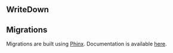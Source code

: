 WriteDown
---------

## Migrations
Migrations are built using [Phinx](https://phinx.org/). Documentation is
available [here](http://docs.phinx.org/en/latest/index.html).
